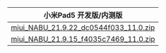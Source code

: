 | 小米Pad5  开发版/内测版    |
| ---- |
| [miui_NABU_21.9.22_dc0544f033_11.0.zip](https://hugeota.d.miui.com/21.9.22/miui_NABU_21.9.22_dc0544f033_11.0.zip)    |
| [miui_NABU_21.9.15_f4035c7469_11.0.zip](https://hugeota.d.miui.com/21.9.15/miui_NABU_21.9.15_f4035c7469_11.0.zip)    |

